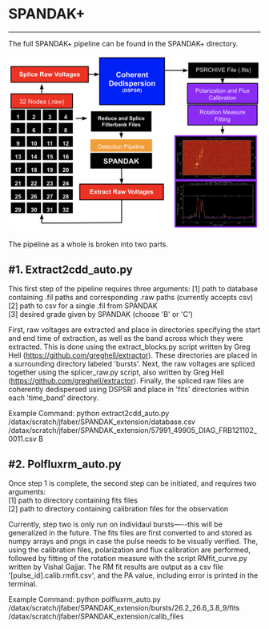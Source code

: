 # SPANDAK+
-----------------
The full SPANDAK+ pipeline can be found in the SPANDAK+ directory.

![Flow Graph](spandak+.png)

The pipeline as a whole is broken into two parts.

#1. Extract2cdd_auto.py
-----------------

This first step of the pipeline requires three arguments:
[1] path to database containing .fil paths and corresponding .raw paths (currently accepts csv)<br/>
[2] path to csv for a single .fil from SPANDAK<br/>
[3] desired grade given by SPANDAK (choose 'B' or 'C')<br/>

First, raw voltages are extracted and place in directories specifying the start and end time of extraction, as well as the band across which they were extracted. This is done using the extract_blocks.py script written by Greg Hell (https://github.com/greghell/extractor). These directories are placed in a surrounding directory labeled 'bursts'. Next, the raw voltages are spliced together using the splicer_raw.py script, also written by Greg Hell (https://github.com/greghell/extractor). Finally, the spliced raw files are coherently dedispersed using DSPSR and place in 'fits' directories within each 'time_band' directory.

Example Command: python extract2cdd_auto.py /datax/scratch/jfaber/SPANDAK_extension/database.csv /datax/scratch/jfaber/SPANDAK_extension/57991_49905_DIAG_FRB121102_0011.csv B

#2. Polfluxrm_auto.py
-----------------

Once step 1 is complete, the second step can be initiated, and requires two arguments:<br/>
[1] path to directory containing fits files<br/>
[2] path to directory containing calibration files for the observation<br/>

Currently, step two is only run on individaul bursts—--this will be generalized in the future. The fits files are first converted to and stored as numpy arrays and pngs in case the pulse needs to be visually verified. The, using the calibration files, polarization and flux calibration are performed, followed by fitting of the rotation measure with the script RMfit_curve.py written by Vishal Gajjar. The RM fit results are output as a csv file '[pulse_id].calib.rmfit.csv', and the PA value, including error is printed in the terminal.

Example Command: python polfluxrm_auto.py /datax/scratch/jfaber/SPANDAK_extension/bursts/26.2_26.6_3.8_9/fits /datax/scratch/jfaber/SPANDAK_extension/calib_files
